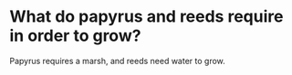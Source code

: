 # What do papyrus and reeds require in order to grow?

Papyrus requires a marsh, and reeds need water to grow.
